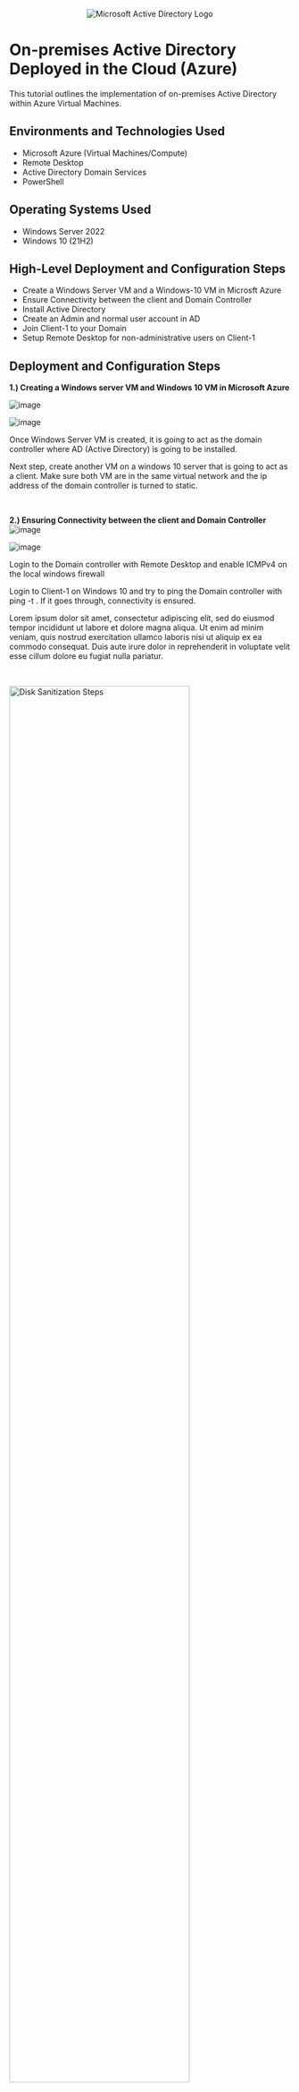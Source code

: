 <p align="center">
<img src="https://i.imgur.com/pU5A58S.png" alt="Microsoft Active Directory Logo"/>
</p>

<h1>On-premises Active Directory Deployed in the Cloud (Azure)</h1>
This tutorial outlines the implementation of on-premises Active Directory within Azure Virtual Machines.<br />



<h2>Environments and Technologies Used</h2>

- Microsoft Azure (Virtual Machines/Compute)
- Remote Desktop
- Active Directory Domain Services
- PowerShell

<h2>Operating Systems Used </h2>

- Windows Server 2022
- Windows 10 (21H2)

<h2>High-Level Deployment and Configuration Steps</h2>

- Create a Windows Server VM and a Windows-10 VM in Microsft Azure
- Ensure Connectivity between the client and Domain Controller
- Install Active Directory
- Create an Admin and normal user account in AD
- Join Client-1 to your Domain
- Setup Remote Desktop for non-administrative users on Client-1

<h2>Deployment and Configuration Steps</h2>

<p>
  
  **1.) Creating a Windows server VM and Windows 10 VM in Microsoft Azure**
  
  ![image](https://github.com/akingsley22/configure-ad/assets/138138839/a9df99df-095a-4c03-9397-77794af8edbe)

  ![image](https://github.com/akingsley22/configure-ad/assets/138138839/98b61b19-4ea8-42b8-b4b9-5c5027a902cf)


</p>
<p>
Once Windows Server VM is created, it is going to act as the domain controller where AD (Active Directory) is going to be installed. 
  
Next step, create another VM on a windows 10 server that is going to act as a client. Make sure both VM are in the same virtual network and the ip address of the domain controller is turned to static.
</p>
<br />

<p>

  **2.) Ensuring Connectivity between the client and Domain Controller**
![image](https://github.com/akingsley22/configure-ad/assets/138138839/5f2db3c5-eefd-46ee-987d-1fce9b0b355c)

![image](https://github.com/akingsley22/configure-ad/assets/138138839/3f98dd48-fab5-41bc-9767-52d292e4305a)



Login to the Domain controller with Remote Desktop and enable ICMPv4 on the local windows firewall 

Login to Client-1 on Windows 10 and try to ping the Domain controller with ping -t <ipaddress>. If it goes through, connectivity is ensured.
</p>
<p>
Lorem ipsum dolor sit amet, consectetur adipiscing elit, sed do eiusmod tempor incididunt ut labore et dolore magna aliqua. Ut enim ad minim veniam, quis nostrud exercitation ullamco laboris nisi ut aliquip ex ea commodo consequat. Duis aute irure dolor in reprehenderit in voluptate velit esse cillum dolore eu fugiat nulla pariatur.
</p>
<br />

<p>
<img src="https://i.imgur.com/DJmEXEB.png" height="80%" width="80%" alt="Disk Sanitization Steps"/>
</p>
<p>
Lorem ipsum dolor sit amet, consectetur adipiscing elit, sed do eiusmod tempor incididunt ut labore et dolore magna aliqua. Ut enim ad minim veniam, quis nostrud exercitation ullamco laboris nisi ut aliquip ex ea commodo consequat. Duis aute irure dolor in reprehenderit in voluptate velit esse cillum dolore eu fugiat nulla pariatur.
</p>
<br />
